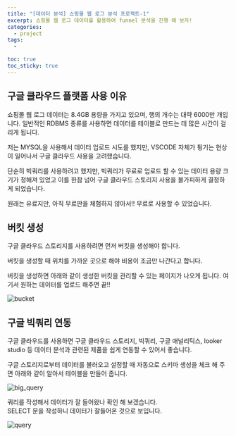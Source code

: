 ```yaml
---
title: "[데이터 분석] 쇼핑몰 웹 로그 분석 프로젝트-1"
excerpt: 쇼핑몰 웹 로그 데이터를 활용하여 funnel 분석을 진행 해 보자!
categories:
  - project
tags:
  - 

toc: true
toc_sticky: true
---
```


## 구글 클라우드 플랫폼 사용 이유

쇼핑몰 웹 로그 데이터는 8.4GB 용량을 가지고 있으며, 행의 개수는 대략 6000만 개입니다. 일반적인 RDBMS 종류를 사용하면 데이터를 테이블로 만드는 데 많은 시간이 걸리게 됩니다.   

저는 MYSQL을 사용해서 데이터 업로드 시도를 했지만, VSCODE 자체가 튕기는 현상이 일어나서 구글 클라우드 사용을 고려했습니다.   

단순히 빅쿼리를 사용하려고 했지만, 빅쿼리가 무료로 업로드 할 수 있는 데이터 용량 크기가 정해져 있었고 이를 한참 넘어 구글 클라우드 스토리지 사용을 불가피하게 결정하게 되었습니다.   

원래는 유료지만, 아직 무료판을 체험하지 않아서!! 무료로 사용할 수 있었습니다.

## 버킷 생성

구글 클라우드 스토리지를 사용하려면 먼저 버킷을 생성해야 합니다.

버킷을 생성할 때 위치를 가까운 곳으로 해야 비용이 조금만 나간다고 합니다.

버킷을 생성하면 아래와 같이 생성한 버킷을 관리할 수 있는 페이지가 나오게 됩니다. 여기서 원하는 데이터를 업로드 해주면 끝!!

![bucket](https://github.com/wbin0718/shoppingmall_weblog/assets/104637982/7ac7bd1c-e90e-49b7-8fe1-9188e9c366fc)

## 구글 빅쿼리 연동

구글 클라우드를 사용하면 구글 클라우드 스토리지, 빅쿼리, 구글 애널리틱스, looker studio 등 데이터 분석과 관련된 제품을 쉽게 연동할 수 있어서 좋습니다.   

구글 스토리지로부터 데이터를 불러오고 설정할 때 자동으로 스키마 생성을 체크 해 주면 아래와 같이 알아서 테이블을 만들어 줍니다.

![big_query](https://github.com/wbin0718/shoppingmall_weblog/assets/104637982/1edf0d65-2c8b-45ca-bd68-17f29fc3a41a)

쿼리를 작성해서 데이터가 잘 들어왔나 확인 해 보겠습니다.   
SELECT 문을 작성하니 데이터가 잘들어온 것으로 보입니다.

![query](https://github.com/wbin0718/shoppingmall_weblog/assets/104637982/240f6666-9a50-4452-b5ca-433fc635da4d)




